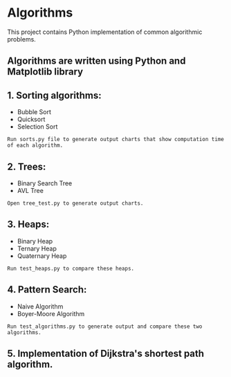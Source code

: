 # Algorithms
This project contains Python implementation of common algorithmic problems.

## Algorithms are written using Python and Matplotlib library

## 1. Sorting algorithms:
   * Bubble Sort
   * Quicksort
   * Selection Sort
   
    Run sorts.py file to generate output charts that show computation time of each algorithm.
  
  
## 2. Trees:
   * Binary Search Tree
   * AVL Tree
   
    Open tree_test.py to generate output charts.
  

## 3. Heaps:
   * Binary Heap
   * Ternary Heap
   * Quaternary Heap
   
    Run test_heaps.py to compare these heaps.
  
    
## 4. Pattern Search:
   * Naive Algorithm
   * Boyer-Moore Algorithm
   
    Run test_algorithms.py to generate output and compare these two algorithms.
  
  
## 5. Implementation of Dijkstra's shortest path algorithm.

